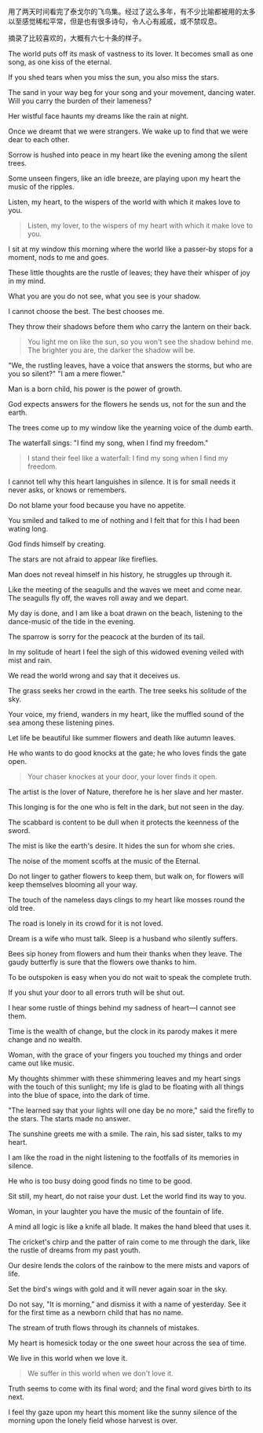 用了两天时间看完了泰戈尔的飞鸟集。经过了这么多年，有不少比喻都被用的太多以至感觉稀松平常，但是也有很多诗句，令人心有戚戚，或不禁叹息。

摘录了比较喜欢的，大概有六七十条的样子。

The world puts off its mask of vastness to its lover. It becomes small as one song, as one kiss of the eternal.

If you shed tears when you miss the sun, you also miss the stars.

The sand in your way beg for your song and your movement, dancing water. Will you carry the burden of their lameness?

Her wistful face haunts my dreams like the rain at night.

Once we dreamt that we were strangers. We wake up to find that we were dear to each other.

Sorrow is hushed into peace in my heart like the evening among the silent trees.

Some unseen fingers, like an idle breeze, are playing upon my heart the music of the ripples.

Listen, my heart, to the wispers of the world with which it makes love to you.

> Listen, my lover, to the wispers of my heart with which it make love to you.

I sit at my window this morning where the world like a passer-by stops for a moment, nods to me and goes.

These little thoughts are the rustle of leaves; they have their whisper of joy in my mind.

What you are you do not see, what you see is your shadow.

I cannot choose the best. The best chooses me.

They throw their shadows before them who carry the lantern on their back.

> You light me on like the sun, so you won't see the shadow behind me. The brighter  you are, the darker the shadow will be.

"We, the rustling leaves, have a voice that answers the storms, but who are you so silent?" "I am a mere flower."

Man is a born child, his power is the power of growth.

God expects answers for the flowers he sends us, not for the sun and the earth.

The trees come up to my window like the yearning voice of the dumb earth.

The waterfall sings: "I find my song, when I find my freedom."

> I stand their feel like a waterfall: I find my song when I find my freedom.

I cannot tell why this heart languishes in silence. It is for small needs it never asks, or knows or remembers.

Do not blame your food because you have no appetite.

You smiled and talked to me of nothing and I felt that for this I had been wating long.

God finds himself by creating.

The stars are not afraid to appear like fireflies.

Man does not reveal himself in his history, he struggles up through it.

Like the meeting of the seagulls and the waves we meet and come near. The seagulls fly off, the waves roll away and we depart.

My day is done, and I am like a boat drawn on the beach, listening to the dance-music of the tide in the evening.

The sparrow is sorry for the peacock at the burden of its tail.

In my solitude of heart I feel the sigh of this widowed evening veiled with mist and rain.

We read the world wrong and say that it deceives us.

The grass seeks her crowd in the earth. The tree seeks his solitude of the sky.

Your voice, my friend, wanders in my heart, like the muffled sound of the sea among these listening pines.

Let life be beautiful like summer flowers and death like autumn leaves.

He who wants to do good knocks at the gate; he who loves finds the gate open.

> Your chaser knockes at your door, your lover finds it open.

The artist is the lover of Nature, therefore he is her slave and her master.

This longing is for the one who is felt in the dark, but not seen in the day.

The scabbard is content to be dull when it protects the keenness of the sword.

The mist is like the earth's desire. It hides the sun for whom she cries.

The noise of the moment scoffs at the music of the Eternal.

Do not linger to gather flowers to keep them, but walk on, for flowers will keep themselves blooming all your way.

The touch of the nameless days clings to my heart like mosses round the old tree.

The road is lonely in its crowd for it is not loved.

Dream is a wife who must talk. Sleep is a husband who silently suffers.

Bees sip honey from flowers and hum their thanks when they leave. The gaudy butterfly is sure that the flowers owe thanks to him.

To be outspoken is easy when you do not wait to speak the complete truth.

If you shut your door to all errors truth will be shut out.

I hear some rustle of things behind my sadness of heart—I cannot see them.

Time is the wealth of change, but the clock in its parody makes it mere change and no wealth.

Woman, with the grace of your fingers you touched my things and order came out like music.

My thoughts shimmer with these shimmering leaves and my heart sings with the touch of this sunlight; my life is glad to be floating with all things into the blue of space, into the dark of time.

"The learned say that your lights will one day be no more," said the firefly to the stars. The starts made no answer.

The sunshine greets me with a smile. The rain, his sad sister, talks to my heart.

I am like the road in the night listening to the footfalls of its memories in silence.

He who is too busy doing good finds no time to be good.

Sit still, my heart, do not raise your dust. Let the world find its way to you.

Woman, in your laughter you have the music of the fountain of life.

A mind all logic is like a knife all blade. It makes the hand bleed that uses it.

The cricket's chirp and the patter of rain come to me through the dark, like the rustle of  dreams from my past youth.

Our desire lends the colors of the rainbow to the mere mists and vapors of life.

Set the bird's wings with gold and it will never again soar in the sky.

Do not say, "It is morning," and dismiss it with a name of yesterday. See it for the first time as a newborn child that has no name.

The stream of truth flows through its channels of mistakes.

My heart is homesick today or the one sweet hour across the sea of time.

We live in this world when we love it.

> We suffer in this world when we don't love it.

Truth seems to come with its final word; and the final word gives birth to its next.

I feel thy gaze upon my heart this moment like the sunny silence of the morning upon the lonely field whose harvest is over.


